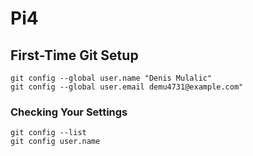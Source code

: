 # Pi4

## First-Time Git Setup 

```
git config --global user.name "Denis Mulalic"
git config --global user.email demu4731@example.com"
```

### Checking Your Settings

```
git config --list
git config user.name
```
